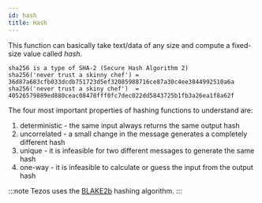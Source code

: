 ```yaml
---
id: hash
title: Hash
---
```


This function can basically take text/data of any size and compute a fixed-size value called *hash*.

```
sha256 is a type of SHA-2 (Secure Hash Algorithm 2)
sha256('never trust a skinny chef') = 36d87a683cfb033dcdb751723d5ef32085988716ce87a30c4ee3844992510a6a
sha256('never trust a skiny chef')  = 40526579889ed880ceac08478fff0fc7dec022dd5843725b1fb3a26ea1f8a62f
```
The four most important properties of hashing functions to understand are:

1. deterministic - the same input always returns the same output hash
2. uncorrelated - a small change in the message generates a completely different hash
3. unique - it is infeasible for two different messages to generate the same hash
4. one-way - it is infeasible to calculate or guess the input from the output hash


:::note
Tezos uses the [BLAKE2b](https://en.wikipedia.org/wiki/BLAKE_(hash_function)#BLAKE2b_algorithm) hashing algorithm.
:::